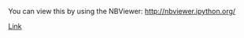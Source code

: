You can view this by using the NBViewer:
http://nbviewer.ipython.org/

[Link](http://nbviewer.ipython.org/github/anabranch/datadive_201503_sf-health-improvement-partnership/blob/master/clustering/KMeans%20Clustering%20Crime%20%26%20Alcohol%20Off-Site%20Sales%20Locations.ipynb)

